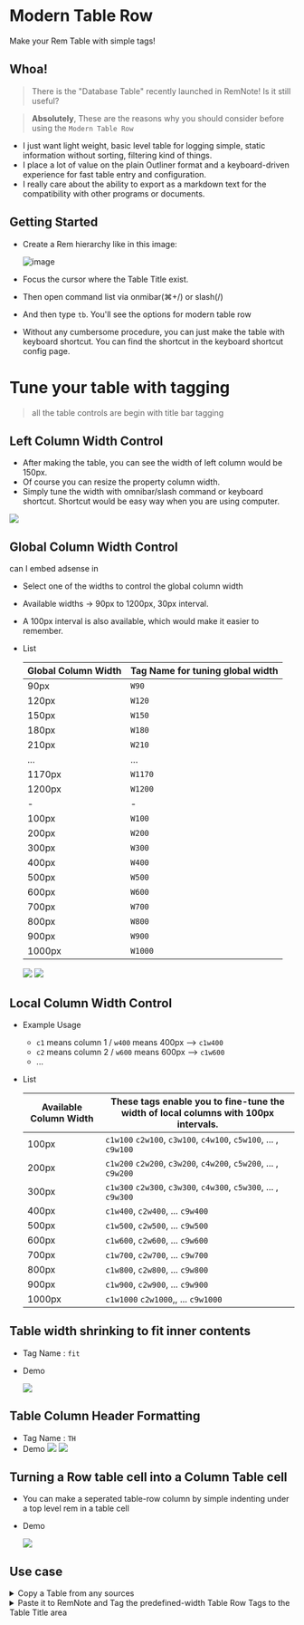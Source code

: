 # Modern Table Row

Make your Rem Table with simple tags!

## Whoa!
> There is the "Database Table" recently launched in RemNote! Is it still useful?

> **Absolutely**, These are the reasons why you should consider before using the `Modern Table Row`
- I just want light weight, basic level table for logging simple, static information without sorting, filtering kind of things.
- I place a lot of value on the plain Outliner format and a keyboard-driven experience for fast table entry and configuration.
- I really care about the ability to export as a markdown text for the compatibility with other programs or documents.

## Getting Started

- Create a Rem hierarchy like in this image:

  ![image](https://user-images.githubusercontent.com/58147075/205598631-67e58b0a-19f5-4c74-8ed9-3b5a563362a4.png)

- Focus the cursor where the Table Title exist.
- Then open command list via onmibar(⌘+/) or slash(/)
- And then type `tb`. You'll see the options for modern table row 
- Without any cumbersome procedure, you can just make the table with keyboard shortcut. You can find the shortcut in the keyboard shortcut config page.
 

# Tune your table with tagging

> all the table controls are begin with title bar tagging

## Left Column Width Control

- After making the table, you can see the width of left column would be 150px.
- Of course you can resize the property column width.
- Simply tune the width with omnibar/slash command or keyboard shortcut. Shortcut would be easy way when you are using computer.
<img src="https://raw.githubusercontent.com/browneyedsoul/RemNote-ModernTableRow/main/public/property.gif">

## Global Column Width Control
can I embed adsense in 
- Select one of the widths to control the global column width
- Available widths → 90px to 1200px, 30px interval. 
- A 100px interval is also available, which would make it easier to remember.
- List

  | Global Column Width | Tag Name for tuning global width |
  | ------------- | ------------- |
  | 90px | `W90` |
  | 120px | `W120` |
  | 150px | `W150` |
  | 180px | `W180` |
  | 210px | `W210` |
  | ...   |   ...    |
  | 1170px | `W1170` |
  | 1200px | `W1200` |
  | - |  - |
  | 100px | `W100` |
  | 200px | `W200` |
  | 300px | `W300` |
  | 400px | `W400` |
  | 500px | `W500` |
  | 600px | `W600` |
  | 700px | `W700` |
  | 800px | `W800` |
  | 900px | `W900` |
  | 1000px | `W1000` |

  <img src="https://forum.remnote.io/uploads/default/original/2X/8/8ae892cd66862b9115bbbe74a0a3f1246b8a79e3.gif">
  <img src="https://raw.githubusercontent.com/browneyedsoul/RemNote-ModernTableRow/main/public/2.gif">

## Local Column Width Control
- Example Usage
  - `c1` means column 1 / `w400` means 400px --> `c1w400`
  - `c2` means column 2 / `w600` means 600px --> `c1w600` 
  - ...
- List

  | Available Column Width | These tags enable you to fine-tune the width of local columns with 100px intervals. |
  | ------------- | ------------- |
  | 100px | `c1w100` `c2w100`, `c3w100`, `c4w100`, `c5w100`, ... , `c9w100`  |
  | 200px | `c1w200` `c2w200`, `c3w200`, `c4w200`, `c5w200`, ... , `c9w200`  |
  | 300px | `c1w300` `c2w300`, `c3w300`, `c4w300`, `c5w300`, ... , `c9w300`  |
  | 400px | `c1w400`, `c2w400`, ... `c9w400`  |
  | 500px | `c1w500`, `c2w500`, ... `c9w500`  |
  | 600px | `c1w600`, `c2w600`, ... `c9w600` |
  | 700px | `c1w700`, `c2w700`, ... `c9w700`  |
  | 800px | `c1w800`, `c2w800`, ... `c9w800` |
  | 900px | `c1w900`, `c2w900`, ... `c9w900`  |
  | 1000px | `c1w1000` `c2w1000`,, ... `c9w1000` |

## Table width shrinking to fit inner contents
  
- Tag Name : `fit`
- Demo
  
  <img src="https://raw.githubusercontent.com/browneyedsoul/RemNote-ModernTableRow/main/public/fit.gif">

## Table Column Header Formatting

- Tag Name : `TH`
- Demo
  <img src="https://raw.githubusercontent.com/browneyedsoul/RemNote-ModernTableRow/main/public/thformatting.png">
  <img src="https://raw.githubusercontent.com/browneyedsoul/RemNote-ModernTableRow/main/public/thformatting.gif">


## Turning a Row table cell into a Column Table cell
  
- You can make a seperated table-row column by simple indenting under a top level rem in a table cell
- Demo
  
  <img src="https://raw.githubusercontent.com/browneyedsoul/RemNote-ModernTableRow/main/public/row-to-column.webp">

## Use case

<details>
  <summary>Copy a Table from any sources</summary>
  <img src="https://raw.githubusercontent.com/browneyedsoul/RemNote-ModernTableRow/main/public/0.gif">
</details>

<details>
  <summary>Paste it to RemNote and Tag the predefined-width Table Row Tags to the Table Title area</summary>
  <img src="https://raw.githubusercontent.com/browneyedsoul/RemNote-ModernTableRow/main/public/1.gif">
</details>